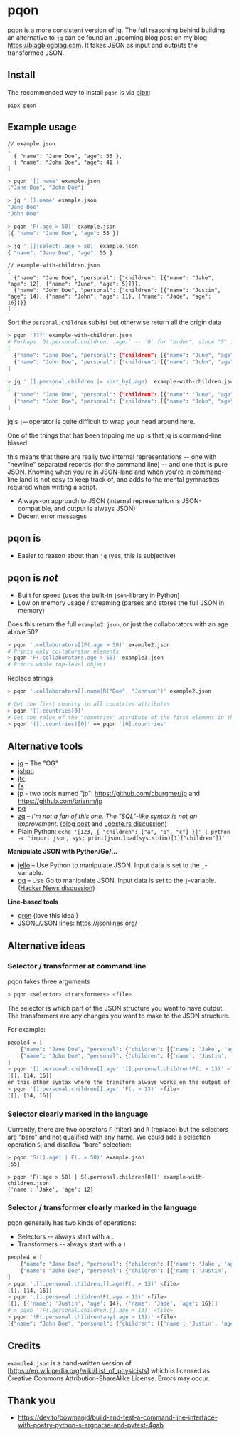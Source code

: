 pqon
====
pqon is a more consistent version of jq. The full reasoning behind building an alternative to `jq`
can be found an upcoming blog post on my blog <https://blagblogblag.com>.
It takes JSON as input and outputs the transformed JSON.

Install
-------
The recommended way to install `pqon` is via [pipx]:

    pipx pqon

Example usage
-------------
```json5
// example.json
[
  { "name": "Jane Doe", "age": 55 },
  { "name": "John Doe", "age": 41 }
]
```

```bash
> pqon '[].name' example.json
["Jane Doe", "John Doe"]

> jq '.[].name' example.json
"Jane Doe"
"John Doe"
```

```bash
> pqon 'F(.age > 50)' example.json
[{ "name": "Jane Doe", "age": 55 }]

> jq '.[]|select(.age > 50)' example.json
{ "name": "Jane Doe", "age": 55 }
```

```json5
// example-with-children.json
[
  {"name": "Jane Doe", "personal": {"children": [{"name": "Jake", "age": 12}, {"name": "June", "age": 5}]}},
  {"name": "John Doe", "personal": {"children": [{"name": "Justin", "age": 14}, {"name": "John", "age": 11}, {"name": "Jade", "age": 16}]}}
]
```

Sort the `personal.children` sublist but otherwise return all the origin data
```bash
> pqon '???' example-with-children.json
# Perhaps `O(.personal.children, .age)` -- `O` for "order", since "S" is for "select" and thus we can't do `S`/`sort`.
[
  {"name": "Jane Doe", "personal": {"children": [{"name": "June", "age": 5}, {"name": "Jake", "age": 12}]}},
  {"name": "John Doe", "personal": {"children": [{"name": "John", "age": 11}, {"name": "Justin", "age": 14}, {"name": "Jade", "age": 16}]}}
]

> jq '.[].personal.children |= sort_by(.age)' example-with-children.json
[
  {"name": "Jane Doe", "personal": {"children": [{"name": "June", "age": 5}, {"name": "Jake", "age": 12}]}},
  {"name": "John Doe", "personal": {"children": [{"name": "John", "age": 11}, {"name": "Justin", "age": 14}, {"name": "Jade", "age": 16}]}}
]
```
jq's `|=`-operator is quite difficult to wrap your head around here.

One of the things that has been tripping me up is that jq is command-line biased

this means that there are really two internal representations -- one with 
"newline" separated records (for the command line) -- and one that is pure JSON.
Knowing when you're in JSON-land and when you're in command-line land is not
easy to keep track of, and adds to the mental gymnastics required when writing a
script.

* Always-on approach to JSON (internal represenation is JSON-compatible, and output is always JSON)
* Decent error messages

pqon is
-------
* Easier to reason about than `jq` (yes, this is subjective)

pqon is _not_
-------------
* Built for speed (uses the built-in `json`-library in Python)
* Low on memory usage / streaming (parses and stores the full JSON in memory)

Does this return the full `example2.json`, or just the collaborators with an age
above 50?
```bash
> pqon '.collaborators[]F(.age > 50)' example2.json
# Prints only collaborator elements
> pqon 'F(.collaborators.age > 50)' example3.json
# Prints whole top-level object
```

Replace strings
```bash
> pqon '.collaborators[].name|R("Doe", "Johnson")' example2.json
```

```bash
# Get the first country in all countries attributes
> pqon '[].countries[0]'
# Get the value of the "countries"-attribute of the first element in the list
> pqon '([].countries)[0]' == pqon '[0].countries'
```

Alternative tools
-----------------

- [jq](https://stedolan.github.io/jq/) – The "OG"
- [jshon](https://github.com/keenerd/jshon)
- [jtc](https://github.com/ldn-softdev/jtc)
- [fx](https://github.com/antonmedv/fx)
- jp - two tools named "jp": https://github.com/cburgmer/jp and https://github.com/brianm/jp
- [pq](https://github.com/dvolk/pq)
- [zq](https://zed.brimdata.io/docs/commands/zq/) – _I'm not a fan of this one. The "SQL"-like syntax is not an improvement._ ([blog post](https://www.brimdata.io/blog/introducing-zq/) and [Lobste.rs discussion](https://lobste.rs/s/uhkwhn/introducing_zq_easier_faster))
- Plain Python: `echo '[123, { "children": ["a", "b", "c"] }]' | python -c 'import json, sys; print(json.load(sys.stdin)[1]["children"])'`


**Manipulate JSON with Python/Go/...**
- [jello](https://github.com/kellyjonbrazil/jello) – Use Python to manipulate JSON. Input data is set to the `_`-variable.
- [gq](https://github.com/hherman1/gq) – Use Go to manipulate JSON. Input data is set to the `j`-variable. ([Hacker News discussion](https://news.ycombinator.com/item?id=31181898))

**Line-based tools**
- [gron](https://github.com/tomnomnom/gron) (love this idea!)
- JSONL/JSON lines: https://jsonlines.org/

Alternative ideas
-----------------
### Selector / transformer at command line
pqon takes three arguments

```bash
> pqon <selector> <transformers> <file>
```

The selector is which part of the JSON structure you want to have output.
The transformers are any changes you want to make to the JSON structure.

For example:
```bash
people4 = [
    {"name": "Jane Doe", "personal": {"children": [{'name': 'Jake', 'age': 12}]}},
    {"name": "John Doe", "personal": {"children": [{'name': 'Justin', 'age': 14}, {'name': 'John', 'age': 11}, {'name': 'Jade', 'age': 16}]}},
]
> pqon '[].personal.children[].age' '[].personal.children!F(. > 13)' <file>
[[], [14, 16]]
or this other syntax where the transform always works on the output of the selector
> pqon '[].personal.children[].age' 'F(. > 13)' <file>
[[], [14, 16]]
```

### Selector clearly marked in the language
Currently, there are two operators `F` (filter) and `R` (replace) but the selectors are "bare" and not qualified with any name.
We could add a selection operation `S`, and disallow "bare" selection:

```bash
> pqon 'S([].age) | F(. > 50)' example.json
[55]
```

```
> pqon 'F(.age > 50) | S(.personal.children[0])' example-with-children.json
{'name': 'Jake', 'age': 12}
```

### Selector / transformer clearly marked in the language

pqon generally has two kinds of operations:

* Selectors -- always start with a `.`
* Transformers -- always start with a `!`

```bash
people4 = [
    {"name": "Jane Doe", "personal": {"children": [{'name': 'Jake', 'age': 12}]}},
    {"name": "John Doe", "personal": {"children": [{'name': 'Justin', 'age': 14}, {'name': 'John', 'age': 11}, {'name': 'Jade', 'age': 16}]}},
]
> pqon '.[].personal.children.[].age!F(. > 13)' <file>
[[], [14, 16]]
> pqon '.[].personal.children!F(.age > 13)' <file>
[[], [{'name': 'Justin', 'age': 14}, {'name': 'Jade', 'age': 16}]]
# > pqon '!F(.personal.children.[].age > 13)' <file>
> pqon '!F(.personal.children!any(.age > 13))' <file>
[{"name": "John Doe", "personal": {"children": [{'name': 'Justin', 'age': 14}, {'name': 'John', 'age': 11}, {'name': 'Jade', 'age': 16}]}}]
```

Credits
-------
`example4.json` is a hand-written version of [https://en.wikipedia.org/wiki/List_of_physicists]
which is licensed as Creative Commons Attribution-ShareAlike License. Errors may
occur.

Thank you
---------
* https://dev.to/bowmanjd/build-and-test-a-command-line-interface-with-poetry-python-s-argparse-and-pytest-4gab

[pipx]: https://github.com/pypa/pipx
